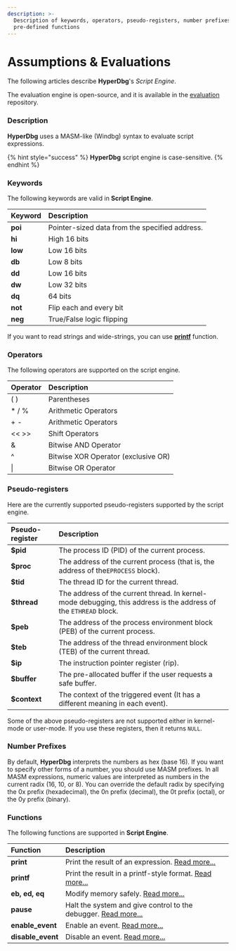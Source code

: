 ```yaml
---
description: >-
  Description of keywords, operators, pseudo-registers, number prefixes, and
  pre-defined functions
---
```


# Assumptions & Evaluations

The following articles describe **HyperDbg**'s _Script Engine_.

The evaluation engine is open-source, and it is available in the [evaluation](https://github.com/HyperDbg/evaluation) repository.

### Description

**HyperDbg** uses a MASM-like \(Windbg\) syntax to evaluate script expressions.

{% hint style="success" %}
**HyperDbg** script engine is case-sensitive.
{% endhint %}

### Keywords

The following keywords are valid in **Script Engine**.

| Keyword | Description |
| :--- | :--- |
| **poi** | Pointer-sized data from the specified address. |
| **hi** | High 16 bits |
| **low** | Low 16 bits |
| **db** | Low 8 bits |
| **dd** | Low 16 bits |
| **dw** | Low 32 bits |
| **dq** | 64 bits |
| **not** | Flip each and every bit |
| **neg** | True/False logic flipping |

If you want to read strings and wide-strings, you can use [**printf**](https://docs.hyperdbg.com/commands/scripting-language/functions/printf) function.

### Operators

The following operators are supported on the script engine.

| Operator | Description |
| :--- | :--- |
| \( \) | Parentheses |
| \* / % | Arithmetic Operators |
| + - | Arithmetic Operators |
| &lt;&lt; &gt;&gt; | Shift Operators |
| & | Bitwise AND Operator |
| ^ | Bitwise XOR Operator \(exclusive OR\) |
| \| | Bitwise OR Operator |

### Pseudo-registers

Here are the currently supported pseudo-registers supported by the script engine.

| Pseudo-register | Description |
| :--- | :--- |
| **$pid** | The process ID \(PID\) of the current process. |
| **$proc** | The address of the current process \(that is, the address of the`EPROCESS` block\). |
| **$tid** | The thread ID for the current thread. |
| **$thread** | The address of the current thread. In kernel-mode debugging, this address is the address of the `ETHREAD` block. |
| **$peb** | The address of the process environment block \(PEB\) of the current process. |
| **$teb** | The address of the thread environment block \(TEB\) of the current thread. |
| **$ip** | The instruction pointer register \(rip\). |
| **$buffer** | The pre-allocated buffer if the user requests a safe buffer. |
| **$context** | The context of the triggered event \(It has a different meaning in each event\). |

Some of the above pseudo-registers are not supported either in kernel-mode or user-mode. If you use these registers, then it returns `NULL`.

### Number Prefixes

By default, **HyperDbg** interprets the numbers as hex \(base 16\). If you want to specify other forms of a number, you should use MASM prefixes. In all MASM expressions, numeric values are interpreted as numbers in the current radix \(16, 10, or 8\). You can override the default radix by specifying the 0x prefix \(hexadecimal\), the 0n prefix \(decimal\), the 0t prefix \(octal\), or the 0y prefix \(binary\).

### Functions

The following functions are supported in **Script Engine**.

| Function | Description |
| :--- | :--- |
| **print** | Print the result of an expression. [Read more... ](https://docs.hyperdbg.com/commands/scripting-language/functions/print) |
| **printf** | Print the result in a printf-style format. [Read more...](https://docs.hyperdbg.com/commands/scripting-language/functions/printf) |
| **eb, ed, eq** | Modify memory safely. [Read more...](https://docs.hyperdbg.com/commands/scripting-language/functions/eb-ed-eq) |
| **pause** | Halt the system and give control to the debugger. [Read more...](https://docs.hyperdbg.com/commands/scripting-language/functions/pause) |
| **enable\_event** | Enable an event. [Read more...](https://docs.hyperdbg.com/commands/scripting-language/functions/enable_event) |
| **disable\_event** | Disable an event. [Read more...](https://docs.hyperdbg.com/commands/scripting-language/functions/disable_event) |



